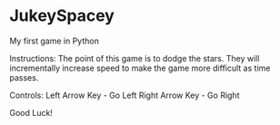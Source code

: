 # JukeySpacey
My first game in Python

Instructions:
The point of this game is to dodge the stars. They will incrementally increase speed to make the game more difficult as time passes.

Controls:
Left Arrow Key - Go Left
Right Arrow Key - Go Right

Good Luck!
